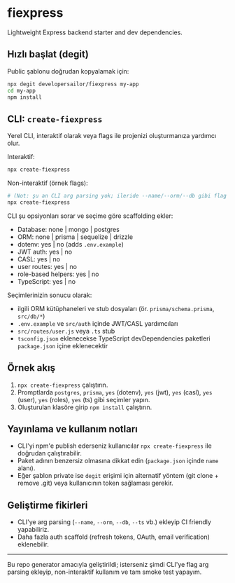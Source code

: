 # fiexpress

Lightweight Express backend starter and dev dependencies.

## Hızlı başlat (degit)

Public şablonu doğrudan kopyalamak için:

```bash
npx degit developersailor/fiexpress my-app
cd my-app
npm install
```

## CLI: `create-fiexpress`

Yerel CLI, interaktif olarak veya flags ile projenizi oluşturmanıza yardımcı olur.

Interaktif:

```bash
npx create-fiexpress
```

Non-interaktif (örnek flags):

```bash
# (Not: şu an CLI arg parsing yok; ileride --name/--orm/--db gibi flag desteği eklenebilir.)
npx create-fiexpress
```

CLI şu opsiyonları sorar ve seçime göre scaffolding ekler:

- Database: none | mongo | postgres
- ORM: none | prisma | sequelize | drizzle
- dotenv: yes | no (adds `.env.example`)
- JWT auth: yes | no
- CASL: yes | no
- user routes: yes | no
- role-based helpers: yes | no
- TypeScript: yes | no

Seçimlerinizin sonucu olarak:

- ilgili ORM kütüphaneleri ve stub dosyaları (ör. `prisma/schema.prisma`, `src/db/*`)
- `.env.example` ve `src/auth` içinde JWT/CASL yardımcıları
- `src/routes/user.js` veya `.ts` stub
- `tsconfig.json` eklenecekse TypeScript devDependencies paketleri `package.json` içine eklenecektir

## Örnek akış

1. `npx create-fiexpress` çalıştırın.
2. Promptlarda `postgres`, `prisma`, `yes` (dotenv), `yes` (jwt), `yes` (casl), `yes` (user), `yes` (roles), `yes` (ts) gibi seçimler yapın.
3. Oluşturulan klasöre girip `npm install` çalıştırın.

## Yayınlama ve kullanım notları

- CLI'yi npm'e publish ederseniz kullanıcılar `npx create-fiexpress` ile doğrudan çalıştırabilir.
- Paket adının benzersiz olmasına dikkat edin (`package.json` içinde `name` alanı).
- Eğer şablon private ise `degit` erişimi için alternatif yöntem (git clone + remove .git) veya kullanıcının token sağlaması gerekir.

## Geliştirme fikirleri

- CLI'ye arg parsing (`--name`, `--orm`, `--db`, `--ts` vb.) ekleyip CI friendly yapabiliriz.
- Daha fazla auth scaffold (refresh tokens, OAuth, email verification) eklenebilir.

---

Bu repo generator amacıyla geliştirildi; isterseniz şimdi CLI'ye flag arg parsing ekleyip, non-interaktif kullanım ve tam smoke test yapayım.
